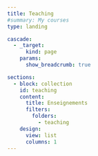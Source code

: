 ```yaml
---
title: Teaching
#summary: My courses
type: landing

cascade:
  - _target:
      kind: page
    params:
      show_breadcrumb: true

sections:
  - block: collection
    id: teaching
    content:
      title: Enseignements
      filters:
        folders:
          - teaching
    design:
      view: list
      columns: 1
---
```

